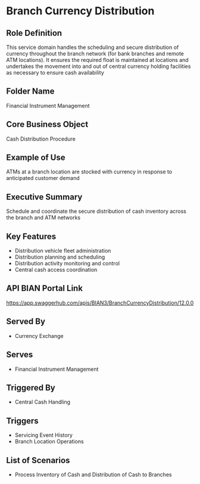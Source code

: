 # Branch Currency Distribution

## Role Definition
This service domain handles the scheduling and secure distribution of currency throughout the branch network (for bank branches and remote ATM locations). It ensures the required float is maintained at locations and undertakes the movement into and out of central currency holding facilities as necessary to ensure cash availability

## Folder Name
Financial Instrument Management

## Core Business Object
Cash Distribution Procedure

## Example of Use
ATMs at a branch location are stocked with currency in response to anticipated customer demand

## Executive Summary
Schedule and coordinate the secure distribution of cash inventory across the branch and ATM networks

## Key Features
- Distribution vehicle fleet administration
- Distribution planning and scheduling
- Distribution activity monitoring and control
- Central cash access coordination

## API BIAN Portal Link
https://app.swaggerhub.com/apis/BIAN3/BranchCurrencyDistribution/12.0.0

## Served By
- Currency Exchange

## Serves
- Financial Instrument Management

## Triggered By
- Central Cash Handling

## Triggers
- Servicing Event History
- Branch Location Operations

## List of Scenarios
- Process Inventory of Cash and Distribution of Cash to Branches